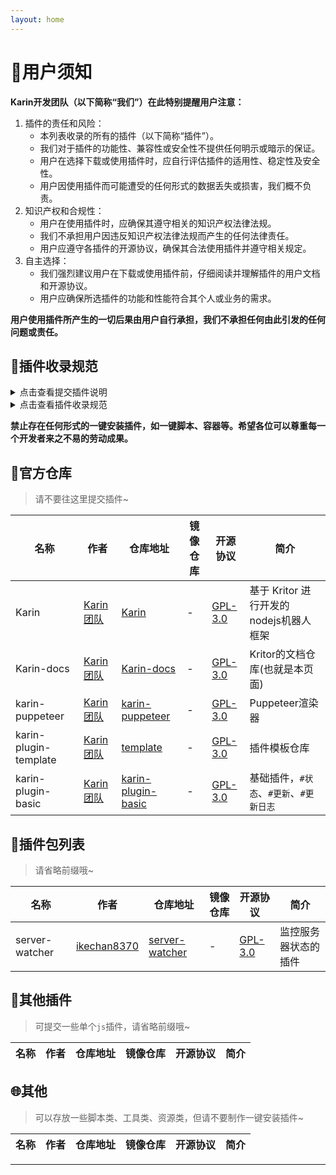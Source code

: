```yaml
---
layout: home
---
```


# 📜用户须知

**Karin开发团队（以下简称“我们”）在此特别提醒用户注意：**

1. 插件的责任和风险：
    - 本列表收录的所有的插件（以下简称“插件”）。
    - 我们对于插件的功能性、兼容性或安全性不提供任何明示或暗示的保证。
    - 用户在选择下载或使用插件时，应自行评估插件的适用性、稳定性及安全性。
    - 用户因使用插件而可能遭受的任何形式的数据丢失或损害，我们概不负责。
2. 知识产权和合规性：
    - 用户在使用插件时，应确保其遵守相关的知识产权法律法规。
    - 我们不承担用户因违反知识产权法律法规而产生的任何法律责任。
    - 用户应遵守各插件的开源协议，确保其合法使用插件并遵守相关规定。
3. 自主选择：
    - 我们强烈建议用户在下载或使用插件前，仔细阅读并理解插件的用户文档和开源协议。
    - 用户应确保所选插件的功能和性能符合其个人或业务的需求。

**用户使用插件所产生的一切后果由用户自行承担，我们不承担任何由此引发的任何问题或责任。**

## 🎉插件收录规范

<details>

<summary>点击查看提交插件说明</summary>

- 欢迎提交插件，但请遵守插件收录规范。
- 如果您的插件存在违反插件收录规范的行为，我们会立即删除您的插件。
- 打开[plugins][plugins]页面，按照已有的格式新增插件信息
- 填写提交信息，使用`feat: 插件名称`、`feat: 添加测试插件`等格式
- 拓展描述信息，请尽量提供，非必需
- 填写完成提交，等待审核

</details>

<details>

<summary>点击查看插件收录规范</summary>

- 对于本页面收录的所有插件，我们要求开发者遵守以下规定
- 必须包含开源协议，并在仓库中提供
- 禁止存在侵犯第三方知识产权的行为
- 禁止存在恶意破坏、恶意修改、恶意删除、恶意添加等恶意行为
- 禁止存在恶意推广、恶意宣传等恶意行为
- 禁止存在恶意破坏用户隐私、恶意收集用户信息等恶意行为
- 禁止存在恶意利用插件进行违法犯罪活动等恶意行为
- 禁止存在恶意收集、泄露用户数据、恶意泄露用户隐私等恶意行为
- 禁止存在恶意修改插件的源代码、恶意删除插件的源代码等恶意行为
- 禁止在插件中包含任何形式的**后门**、**木马**、**病毒**等恶意代码或程序  
- 对于加密、混淆的插件，必须在仓库主页声明哪些文件是加密、混淆的，并注明代码混淆的目的

</details>

**禁止存在任何形式的一键安装插件，如一键脚本、容器等。希望各位可以尊重每一个开发者来之不易的劳动成果。**

## 📖官方仓库

> 请不要往这里提交插件~

| 名称                  | 作者                 | 仓库地址                     | 镜像仓库 | 开源协议                 | 简介                                    |
| --------------------- | -------------------- | ---------------------------- | -------- | ------------------------ | --------------------------------------- |
| Karin                 | [Karin团队][KarinJS] | [Karin][Karin]               | -        | [GPL-3.0][Karin-tab]     | 基于 Kritor 进行开发的nodejs机器人框架  |
| Karin-docs            | [Karin团队][KarinJS] | [Karin-docs][docs]           | -        | [GPL-3.0][Karin-tab]     | Kritor的文档仓库(也就是本页面)          |
| karin-puppeteer       | [Karin团队][KarinJS] | [karin-puppeteer][puppeteer] | -        | [GPL-3.0][puppeteer-tab] | Puppeteer渲染器                         |
| karin-plugin-template | [Karin团队][KarinJS] | [template][template]         | -        | [GPL-3.0][template-tab]  | 插件模板仓库                            |
| karin-plugin-basic    | [Karin团队][KarinJS] | [karin-plugin-basic][pbasic] | -        | [GPL-3.0][basic-tab]     | 基础插件，`#状态`、`#更新`、`#更新日志` |

## 🎨插件包列表

> 请省略前缀哦~

| 名称           | 作者                       | 仓库地址                         | 镜像仓库 | 开源协议                      | 简介                 |
| -------------- | -------------------------- | -------------------------------- | -------- | ----------------------------- | -------------------- |
| server-watcher | [ikechan8370][ikechan8370] | [server-watcher][server-watcher] | -        | [GPL-3.0][server-watcher-tab] | 监控服务器状态的插件 |

## 📖其他插件

> 可提交一些单个`js`插件，请省略前缀哦~  

| 名称 | 作者 | 仓库地址 | 镜像仓库 | 开源协议 | 简介 |
| ---- | ---- | -------- | -------- | -------- | ---- |

## 🌐其他

> 可以存放一些脚本类、工具类、资源类，但请不要制作一键安装插件~

| 名称 | 作者 | 仓库地址 | 镜像仓库 | 开源协议 | 简介 |
| ---- | ---- | -------- | -------- | -------- | ---- |

---

[KarinJS]: https://github.com/KarinJS
[Karin]: https://github.com/KarinJS/Karin
[docs]: https://github.com/KarinJS/Karin/tree/docs
[Karin-tab]: https://github.com/KarinJS/Karin?tab=GPL-3.0-1-ov-file#readme
[pbasic]: https://github.com/KarinJS/karin-plugin-basic
[basic-tab]: https://github.com/KarinJS/karin-plugin-basic?tab=GPL-3.0-1-ov-file#readme
[template]: https://github.com/KarinJS/karin-plugin-template
[template-tab]: https://github.com/KarinJS/karin-plugin-template?tab=GPL-3.0-1-ov-file#readme
[puppeteer]: https://github.com/KarinJS/karin-puppeteer
[puppeteer-tab]: https://github.com/KarinJS/karin-puppeteer?tab=GPL-3.0-1-ov-file#readme
[plugins]: https://github.com/KarinJS/Karin/edit/docs/docs/plugins/index.md
[ikechan8370]: https://github.com/ikechan8370
[server-watcher]: https://github.com/ikechan8370/karin-plugin-server-watcher
[server-watcher-tab]: https://github.com/ikechan8370/karin-plugin-server-watcher?tab=GPL-3.0-1-ov-file#readme
